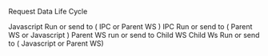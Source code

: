 Request Data Life Cycle 

Javascript Run or send to ( IPC or Parent WS )
IPC Run or send to ( Parent WS or Javascript )
Parent WS run or send to Child WS
Child Ws Run or send to ( Javascript or Parent WS)

